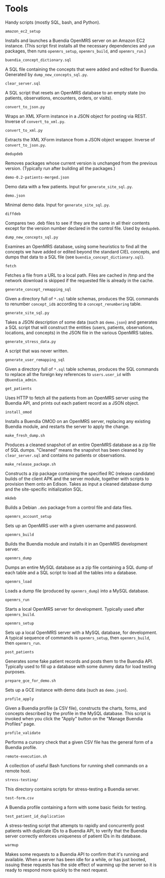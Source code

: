 # Tools

Handy scripts (mostly SQL, bash, and Python).

`amazon_ec2_setup`

Installs and launches a Buendia OpenMRS server on an Amazon EC2 instance.
(This script first installs all the necessary dependencies and `yum` packages,
then runs `openmrs_setup`, `openmrs_build`, and `openmrs_run`.)

`buendia_concept_dictionary.sql`

A SQL file containing the concepts that were added and edited for Buendia.
Generated by `dump_new_concepts_sql.py`.

`clear_server.sql`

A SQL script that resets an OpenMRS database to an empty state (no patients,
observations, encounters, orders, or visits).

`convert_to_json.py`

Wraps an XML XForm instance in a JSON object for posting via REST.
Inverse of `convert_to_xml.py`.

`convert_to_xml.py`

Extracts the XML XForm instance from a JSON object wrapper.
Inverse of `convert_to_json.py`.

`dedupdeb`

Removes packages whose current version is unchanged from the previous
version.  (Typically run after building all the packages.)

`demo-0.2-patients-merged.json`

Demo data with a few patients.  Input for `generate_site_sql.py`.

`demo.json`

Minimal demo data.  Input for `generate_site_sql.py`.

`diffdeb`

Compares two .deb files to see if they are the same in all their contents
except for the version number declared in the control file.  Used by `dedupdeb`.

`dump_new_concepts_sql.py`

Examines an OpenMRS database, using some heuristics to find all the concepts
we have added or edited beyond the standard CIEL concepts, and dumps that
data to a SQL file (see `buendia_concept_dictionary.sql`).

`fetch`

Fetches a file from a URL to a local path.  Files are cached in /tmp and
the network download is skipped if the requested file is already in the cache.

`generate_concept_remapping_sql`

Given a directory full of `*.sql` table schemas, produces the SQL commands to
renumber `concept_id`s according to a `concept_renumbering` table.

`generate_site_sql.py`

Takes a JSON description of some data (such as `demo.json`) and generates
a SQL script that will construct the entities (users, patients, observations,
locations, and concepts) in the JSON file in the various OpenMRS tables.

`generate_stress_data.py`

A script that was never written.

`generate_user_remapping_sql`

Given a directory full of `*.sql` table schemas, produces the SQL commands to
replace all the foreign key references to `users.user_id` with `@buendia_admin`.

`get_patients`

Uses HTTP to fetch all the patients from an OpenMRS server using the Buendia
API, and prints out each patient record as a JSON object.

`install_omod`

Installs a Buendia OMOD on an OpenMRS server, replacing any existing Buendia
module, and restarts the server to apply the change.

`make_fresh_dump.sh`

Produces a cleaned snapshot of an entire OpenMRS database as a zip file of
SQL dumps.  "Cleaned" means the snapshot has been cleaned by `clear_server.sql`
and contains no patients or observations.

`make_release_package.sh`

Constructs a zip package containing the specified RC (release candidate)
builds of the client APK and the server module, together with scripts to
provision them onto an Edison.  Takes as input a cleaned database dump
and the site-specific initialization SQL.

`mkdeb`

Builds a Debian `.deb` package from a control file and data files.

`openmrs_account_setup`

Sets up an OpenMRS user with a given username and password.

`openmrs_build`

Builds the Buendia module and installs it in an OpenMRS development server.

`openmrs_dump`

Dumps an entire MySQL database as a zip file containing a SQL dump of each
table and a SQL script to load all the tables into a database.

`openmrs_load`

Loads a dump file (produced by `openmrs_dump`) into a MySQL database.

`openmrs_run`

Starts a local OpenMRS server for development.  Typically used after
`openmrs_build`.

`openmrs_setup`

Sets up a local OpenMRS server with a MySQL database, for development.
A typical sequence of commands is `openmrs_setup`, then `openmrs_build`,
then `openmrs_run`.

`post_patients`

Generates some fake patient records and posts them to the Buendia API.
Typically used to fill up a database with some dummy data for load
testing purposes.

`prepare_gce_for_demo.sh`

Sets up a GCE instance with demo data (such as `demo.json`).

`profile_apply`

Given a Buendia profile (a CSV file), constructs the charts, forms,
and concepts described by the profile in the MySQL database.
This script is invoked when you click the "Apply" button on the
"Manage Buendia Profiles" page.

`profile_validate`

Performs a cursory check that a given CSV file has the general form
of a Buendia profile.

`remote-execution.sh`

A collection of useful Bash functions for running shell commands on
a remote host.

`stress-testing/`

This directory contains scripts for stress-testing a Buendia server.

`test-form.csv`

A Buendia profile containing a form with some basic fields for testing.

`test_patient_id_duplication`

A stress-testing script that attempts to rapidly and concurrently post
patients with duplicate IDs to a Buendia API, to verify that the Buendia
server correctly enforces uniqueness of patient IDs in its database.

`warmup`

Makes some requests to a Buendia API to confirm that it's running and
available.  When a server has been idle for a while, or has just booted,
issuing these requests has the side effect of warming up the server so
it is ready to respond more quickly to the next request.
